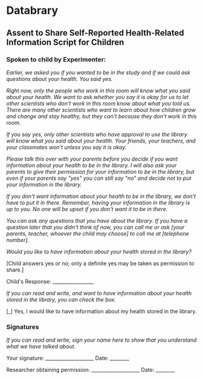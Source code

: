 
# Databrary

## Assent to Share Self-Reported Health-Related Information Script for Children

### Spoken to child by Experimenter:

*Earlier, we asked you if you wanted to be in the study and if we could ask questions about your health. You said yes.*

*Right now, only the people who work in this room will know what you said about your health. We want to ask whether you say it is okay for us to let other scientists who don't work in this room know about what you told us. There are many other scientists who want to learn about how children grow and change and stay healthy, but they can't because they don't work in this room.*

*If you say yes, only other scientists who have approval to use the library will know what you said about your health. Your friends, your teachers, and your classmates won't  unless you say it is okay.* 

*Please talk this over with your parents before you decide if you want information about your health to be in the library. I will also ask your parents to give their permission for your information to be in the library, but even if your parents say "yes" you can still say "no" and decide not to put your information in the library.*

*If you don't want information about your health to be in the library, we don't have to put it in there. Remember, having your information in the library is up to you. No one will be upset if you don't want it to be in there.*

*You can ask any questions that you have about the library. If you have a question later that you didn't think of now, you can call me or ask [your parents, teacher, whoever the child may choose] to call me at [telephone number].*

*Would you like to have information about your health stored in the library?*

[Child answers yes or no; only a definite yes may be taken as permission to share.]

Child's Response: _________________

*If you can read and write, and want to have information about your health stored in the library, you can check the box.*

[_] Yes, I would like to have information about my health stored in the library.


### Signatures

*If you can read and write, sign your name here to show that you understand what we have talked about.*

Your signature: 			____________________ Date: ________

Researcher obtaining permission: 	____________________ Date: ________
